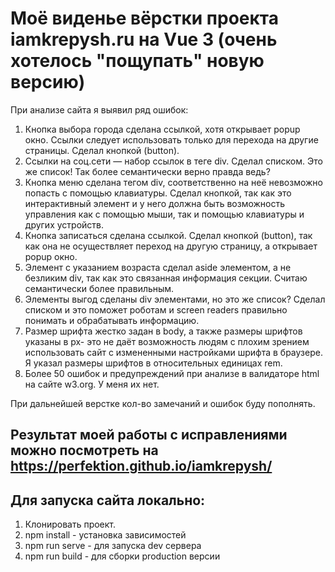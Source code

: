 
# Моё виденье вёрстки проекта iamkrepysh.ru на Vue 3 (очень хотелось "пощупать" новую версию)

При анализе сайта я выявил ряд ошибок:
1. Кнопка выбора города сделана ссылкой, хотя открывает popup окно. Ссылки следует использовать только для перехода на другие страницы. Сделал кнопкой (button).
2. Ссылки на соц.сети — набор ссылок в теге div. Сделал списком. Это же список! Так более семантически верно правда ведь?
3. Кнопка меню сделана тегом div, соответственно на неё невозможно попасть с помощью клавиатуры. Сделал кнопкой, так как это интерактивный элемент и у него должна быть возможность управления как с помощью мыши, так и помощью клавиатуры и других устройств.
4. Кнопка записаться сделана ссылкой. Сделал кнопкой (button), так как она не осуществляет переход на другую страницу, а открывает popup окно.
5. Элемент с указанием возраста сделал aside элементом, а не безликим div, так как это связанная информация секции. Считаю семантически более правильным.
6. Элементы выгод сделаны div элементами, но это же список? Сделал списком и это поможет роботам и screen readers правильно понимать и обрабатывать информацию.
7. Размер шрифта жестко задан в body, а также размеры шрифтов указаны в px- это не даёт возможность людям с плохим зрением использовать сайт с измененными настройками шрифта в браузере. Я указал размеры шрифтов в относительных единицах rem.
8. Более 50 ошибок и предупреждений при анализе в валидаторе html на сайте w3.org. У меня их нет.

При дальнейшей верстке кол-во замечаний и ошибок буду пополнять.

## Результат моей работы с исправлениями можно посмотреть на https://perfektion.github.io/iamkrepysh/

## Для запуска сайта локально:

1. Клонировать проект.
2. npm install - установка зависимостей
3. npm run serve - для запуска dev сервера
4. npm run build - для сборки production версии

